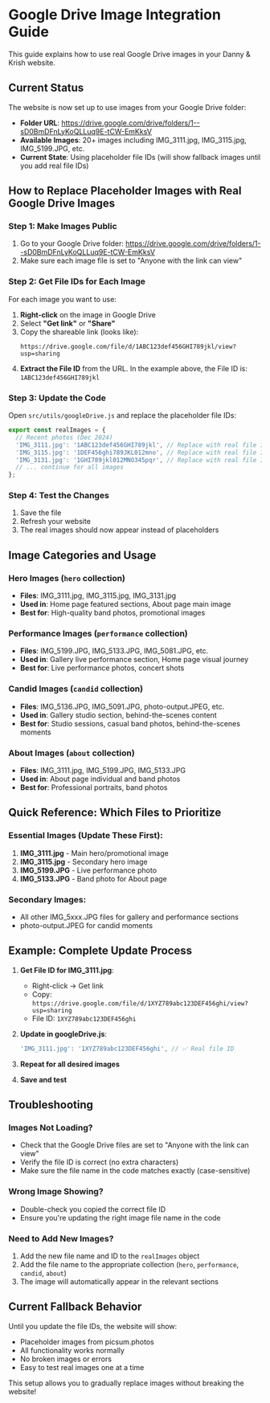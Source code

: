 # Google Drive Image Integration Guide

This guide explains how to use real Google Drive images in your Danny & Krish website.

## Current Status

The website is now set up to use images from your Google Drive folder:
- **Folder URL**: https://drive.google.com/drive/folders/1--sD0BmDFnLyKoQLLuq9E-tCW-EmKksV
- **Available Images**: 20+ images including IMG_3111.jpg, IMG_3115.jpg, IMG_5199.JPG, etc.
- **Current State**: Using placeholder file IDs (will show fallback images until you add real file IDs)

## How to Replace Placeholder Images with Real Google Drive Images

### Step 1: Make Images Public

1. Go to your Google Drive folder: https://drive.google.com/drive/folders/1--sD0BmDFnLyKoQLLuq9E-tCW-EmKksV
2. Make sure each image file is set to "Anyone with the link can view"

### Step 2: Get File IDs for Each Image

For each image you want to use:

1. **Right-click** on the image in Google Drive
2. Select **"Get link"** or **"Share"**
3. Copy the shareable link (looks like): 
   ```
   https://drive.google.com/file/d/1ABC123def456GHI789jkl/view?usp=sharing
   ```
4. **Extract the File ID** from the URL. In the example above, the File ID is: `1ABC123def456GHI789jkl`

### Step 3: Update the Code

Open `src/utils/googleDrive.js` and replace the placeholder file IDs:

```javascript
export const realImages = {
  // Recent photos (Dec 2024)
  'IMG_3111.jpg': '1ABC123def456GHI789jkl', // Replace with real file ID
  'IMG_3115.jpg': '1DEF456ghi789JKL012mno', // Replace with real file ID
  'IMG_3131.jpg': '1GHI789jkl012MNO345pqr', // Replace with real file ID
  // ... continue for all images
};
```

### Step 4: Test the Changes

1. Save the file
2. Refresh your website
3. The real images should now appear instead of placeholders

## Image Categories and Usage

### Hero Images (`hero` collection)
- **Files**: IMG_3111.jpg, IMG_3115.jpg, IMG_3131.jpg
- **Used in**: Home page featured sections, About page main image
- **Best for**: High-quality band photos, promotional images

### Performance Images (`performance` collection)
- **Files**: IMG_5199.JPG, IMG_5133.JPG, IMG_5081.JPG, etc.
- **Used in**: Gallery live performance section, Home page visual journey
- **Best for**: Live performance photos, concert shots

### Candid Images (`candid` collection)
- **Files**: IMG_5136.JPG, IMG_5091.JPG, photo-output.JPEG, etc.
- **Used in**: Gallery studio section, behind-the-scenes content
- **Best for**: Studio sessions, casual band photos, behind-the-scenes moments

### About Images (`about` collection)
- **Files**: IMG_3111.jpg, IMG_5199.JPG, IMG_5133.JPG
- **Used in**: About page individual and band photos
- **Best for**: Professional portraits, band photos

## Quick Reference: Which Files to Prioritize

### Essential Images (Update These First):
1. **IMG_3111.jpg** - Main hero/promotional image
2. **IMG_3115.jpg** - Secondary hero image  
3. **IMG_5199.JPG** - Live performance photo
4. **IMG_5133.JPG** - Band photo for About page

### Secondary Images:
- All other IMG_5xxx.JPG files for gallery and performance sections
- photo-output.JPEG for candid moments

## Example: Complete Update Process

1. **Get File ID for IMG_3111.jpg**:
   - Right-click → Get link
   - Copy: `https://drive.google.com/file/d/1XYZ789abc123DEF456ghi/view?usp=sharing`
   - File ID: `1XYZ789abc123DEF456ghi`

2. **Update in googleDrive.js**:
   ```javascript
   'IMG_3111.jpg': '1XYZ789abc123DEF456ghi', // ✅ Real file ID
   ```

3. **Repeat for all desired images**

4. **Save and test**

## Troubleshooting

### Images Not Loading?
- Check that the Google Drive files are set to "Anyone with the link can view"
- Verify the file ID is correct (no extra characters)
- Make sure the file name in the code matches exactly (case-sensitive)

### Wrong Image Showing?
- Double-check you copied the correct file ID
- Ensure you're updating the right image file name in the code

### Need to Add New Images?
1. Add the new file name and ID to the `realImages` object
2. Add the file name to the appropriate collection (`hero`, `performance`, `candid`, `about`)
3. The image will automatically appear in the relevant sections

## Current Fallback Behavior

Until you update the file IDs, the website will show:
- Placeholder images from picsum.photos
- All functionality works normally
- No broken images or errors
- Easy to test real images one at a time

This setup allows you to gradually replace images without breaking the website!
